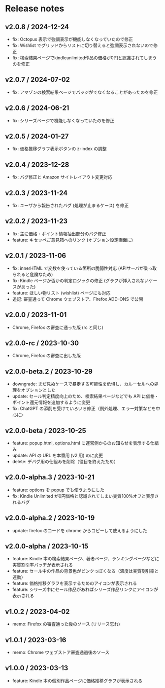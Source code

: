 # Release notes

## v2.0.8 / 2024-12-24
- fix: Octopus 表示で強調表示が機能しなくなっていたので修正
- fix: Wishlist でグリッドからリストに切り替えると強調表示されないので修正
- fix: 検索結果ページでkindleunlimited作品の価格が0円と認識されてしまうのを修正

## v2.0.7 / 2024-07-02
- fix: アマゾンの検索結果ページでバッジがでなくなることがあったのを修正

## v2.0.6 / 2024-06-21
- fix: シリーズページで機能しなくなっていたのを修正

## v2.0.5 / 2024-01-27
- fix: 価格推移グラフ表示ボタンの z-index の調整

## v2.0.4 / 2023-12-28
- fix: バグ修正と Amazon サイトレイアウト変更対応

## v2.0.3 / 2023-11-24
- fix: ユーザから報告されたバグ (処理が止まるケース) を修正

## v2.0.2 / 2023-11-23
- fix: 主に価格・ポイント情報抽出部分のバグ修正
- feature: キセッペご意見箱へのリンク (オプション設定画面に)

## v2.0.1 / 2023-11-06
- fix: innerHTML で変数を使っている箇所の脆弱性対応 (APIサーバが乗っ取られると危険なため)
- fix: Kindle ページか否かの判定ロジックの修正 (グラフが挿入されないケースがあった)
- feature: ほしい物リスト (wishlist) ページにも対応
- 追記: 審査通って Chrome ウェブストア、Firefox ADD-ONS で公開

## v2.0.0 / 2023-11-01
- Chrome, Firefox の審査に通った版 (rc と同じ)

## v2.0.0-rc / 2023-10-30
- Chrome, Firefox の審査に出した版

## v2.0.0-beta.2 / 2023-10-29
- downgrade: まだ見ぬケースで暴走する可能性を危惧し、カルーセルへの処理をオプションとした
- update: セール判定精度向上のため、検索結果ページなどでも API に価格・ポイント還元情報を追加するように変更
- fix: ChatGPT の添削を受けていろいろ修正（例外処理、エラー対策などを中心に）

## v2.0.0-beta / 2023-10-25
- feature: popup.html, options.html に運営側からのお知らせを表示する仕組み
- update: API の URL を本番用 (v2 用) のに変更
- delete: デバグ用の仕組みを削除（役目を終えたため）

## v2.0.0-alpha.3 / 2023-10-21
- feature: options を popup でも使うようにした
- fix: Kindle Unlimited が0円価格と認識されてしまい実質100%オフと表示されるバグ

## v2.0.0-alpha.2 / 2023-10-19
- update: firefox のコードを chrome からコピーして使えるようにした

## v2.0.0-alpha / 2023-10-15
- feature: Kindle 本の検索結果ページ、著者ページ、ランキングページなどに実質割引率バッヂが表示される
- feature: セール中の作品の背景色がピンクっぽくなる（濃度は実質割引率と連動）
- feature: 価格推移グラフを表示するためのアイコンが表示される
- feature: シリーズ中にセール作品があればシリーズ作品リンクにアイコンが表示される

## v1.0.2 / 2023-04-02
- memo: Firefox の審査通った後のソース (リリース忘れ)

## v1.0.1 / 2023-03-16
- memo: Chrome ウェブストア審査通過後のソース

## v1.0.0 / 2023-03-13
- feature: Kindle 本の個別作品ページに価格推移グラフが表示される

